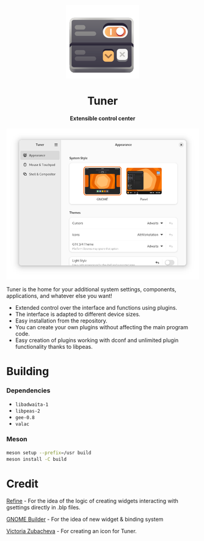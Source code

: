 <p align="center">
  <img alt="branding" width="192" src="./data/icons/app/color.svg">
</p>
<h1 align="center">Tuner</h1>
<h4 align="center">Extensible control center</h4>
<div align="center">
  <img width="922" src="data/screenshots/1-panelmoded-tweaks.png">
</div>

Tuner is the home for your additional system settings, components, applications, and whatever else you want!

- Extended control over the interface and functions using plugins.
- The interface is adapted to different device sizes.
- Easy installation from the repository.
- You can create your own plugins without affecting the main program code.
- Easy creation of plugins working with dconf and unlimited plugin functionality thanks to libpeas.

# Building

### Dependencies

- `libadwaita-1`
- `libpeas-2`
- `gee-0.8`
- `valac`

### Meson

```sh
meson setup --prefix=/usr build
meson install -C build
```

# Credit

[Refine](https://gitlab.gnome.org/TheEvilSkeleton/Refine) - For the idea of the logic of creating widgets interacting with gsettings directly in .blp files.

[GNOME Builder](https://gitlab.gnome.org/GNOME/gnome-builder) - For the idea of new widget & binding system

[Victoria Zubacheva](https://altlinux.space/vvv.dostt) - For creating an icon for Tuner.
